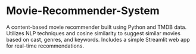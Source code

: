 # Movie-Recommender-System
 A content-based movie recommender built using Python and TMDB data. Utilizes NLP techniques and cosine similarity to suggest similar movies based on cast, genres, and keywords. Includes a simple Streamlit web app for real-time recommendations.
